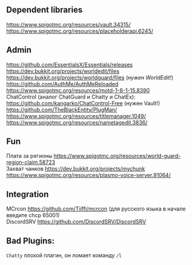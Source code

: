 ## Dependent libraries
https://www.spigotmc.org/resources/vault.34315/
<br>
https://www.spigotmc.org/resources/placeholderapi.6245/

## Admin
https://github.com/EssentialsX/Essentials/releases
<br>
https://dev.bukkit.org/projects/worldedit/files
<br>
https://dev.bukkit.org/projects/worldguard/files (*нужен WorldEdit!*)
<br>
https://github.com/AuthMe/AuthMeReloaded
<br>
https://www.spigotmc.org/resources/motd-1-8-1-15.8390
<br>
ChatControl (аналог ChatGuard и Chatty и ChatEx): https://github.com/kangarko/ChatControl-Free (нужен Vault!)
<br>
https://github.com/TheBlackEntity/PlugMan/
<br>
https://www.spigotmc.org/resources/titlemanager.1049/
<br>
https://www.spigotmc.org/resources/nametagedit.3836/

## Fun
Плата за регионы https://www.spigotmc.org/resources/world-guard-region-claim.58723
<br>
Захват чанков https://dev.bukkit.org/projects/mychunk
<br>
https://www.spigotmc.org/resources/plasmo-voice-server.91064/

## Integration
MCrcon https://github.com/Tiiffi/mcrcon (для русского языка в начале введите chcp 65001)
<br>
DiscordSRV https://github.com/DiscordSRV/DiscordSRV

## Bad Plugins:
`Chatty` плохой плагин, он ломает команду `/l`
